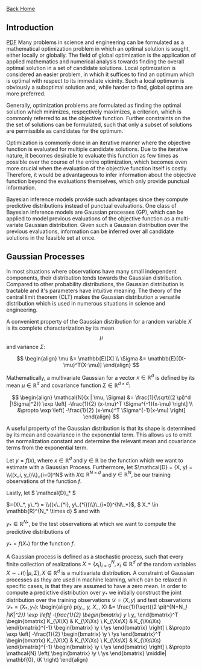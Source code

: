 <head>
<script type="text/x-mathjax-config"> MathJax.Hub.Config({ TeX: { equationNumbers: { autoNumber: "all" } } }); </script>
       <script type="text/x-mathjax-config">
         MathJax.Hub.Config({
           tex2jax: {
             inlineMath: [ ['$','$'], ["\\(","\\)"] ],
             processEscapes: true
           }
         });
       </script>
       <script src="https://cdn.mathjax.org/mathjax/latest/MathJax.js?config=TeX-AMS-MML_HTMLorMML" type="text/javascript"></script>
</head>

[Back Home](https://ludwigwinkler.github.io)

## Introduction

[PDF](https://ludwigwinkler.github.io/BayesianOptimization/Report.pdf)
Many problems in science and engineering can be formulated as a mathematical optimization problem in which an optimal solution is sought, either locally or globally.
The field of global optimization is the application of applied mathematics and numerical analysis towards finding the overall optimal solution in a set of candidate solutions.
Local optimization is considered an easier problem, in which it suffices to find an optimum which is optimal with respect to its immediate vicinity.
Such a local optimum is obviously a suboptimal solution and, while harder to find, global optima are more preferred.

Generally, optimization problems are formulated as finding the optimal solution which minimizes, respectively maximizes, a criterion, which is commonly referred to as the objective function.
Further constraints on the the set of solutions can be formulated, such that only a subset of solutions are permissible as candidates for the optimum.

Optimization is commonly done in an iterative manner where the objective function is evaluated for multiple candidate solutions.
Due to the iterative nature, it becomes desirable to evaluate this function as few times as possible over the course of the entire optimization, which becomes even more crucial when the evaluation of the objective function itself is costly.
Therefore, it would be advantageous to infer information about the objective function beyond the evaluations themselves, which only provide punctual information.

Bayesian inference models provide such advantages since they compute predictive distributions instead of punctual evaluations.
One class of Bayesian inference models are Gaussian processes (GP), which can be applied to model previous evaluations of the objective function as a multi-variate Gaussian distribution.
Given such a Gaussian distribution over the previous evaluations, information can be inferred over all candidate solutions in the feasible set at once.

## Gaussian Processes

In most situations where observations have many small independent components, their distribution tends towards the Gaussian distribution.
Compared to other probability distributions, the Gaussian distribution is tractable and it's parameters have intuitive meaning.
The theory of the central limit theorem (CLT) makes the Gaussian distribution a versatile distribution which is used in numerous situations in science and engineering.

A convenient property of the Gaussian distribution for a random variable $X$ is its complete characterization by its mean $$\mu$$ and variance $\Sigma$:

$$
\begin{align}
     \mu &= \mathbb{E}[X] \\
     \Sigma &= \mathbb{E}[(X-\mu)^T(X-\mu)]
\end{align}
$$

Mathematically, a multivariate Gaussian for a vector $x \in \mathbb{R}^d$ is defined by its mean $\mu \in \mathbb{R}^d$ and covariance function $\Sigma \in \mathbb{R}^{d \times d}$:

$$
\begin{align}
          \mathcal{N}(x | \mu, \Sigma) &=
               \frac{1}{\sqrt{(2 \pi)^d |\Sigma|^2}}
               \exp \left[
               -\frac{1}{2}
               (x-\mu)^T \Sigma^{-1}(x-\mu)
               \right] \\
               &\propto
               \exp \left[
               -\frac{1}{2}
               (x-\mu)^T \Sigma^{-1}(x-\mu)
               \right]
\end{align}
$$

A useful property of the Gaussian distribution is that its shape is determined by its mean and covariance in the exponential term.
This allows us to omitt the normalization constant and determine the relevant mean and covariance terms from the exponential term.

Let $y=f(x)$, where $x \in \mathbb{R}^d$ and $y \in \mathbb{R}$ be the function which we want to estimate with a Gaussian Process.
Furthermore, let $\mathcal{D} = (X, y) = \\{(x_i, y_i)\\}_{i=0}^N$
with $X \in$ $\mathbb{R}^{N \times d}$ 
and $y \in \mathbb{R}^{N}$, 
be our training observations of the function $f$.

Lastly, let $ \mathcal{D}\_* $

$=(X\_*, y\_*) = \\{(x\_{*i}, y\_{*i})\\}\_{i=0}^{N\_*}$, $ X\_* \in \mathbb{R}^{N\_* \times d} $ and with

$y_* \in \mathbb{R}^{N_*}$, be the test observations at which we want to compute the predictive distributions of 

$y_* =f(X_*)$ for the function $f$.

A Gaussian process is defined as a stochastic process, such that every finite collection of realizations $X=\{ x_i \}_{i=0}^N, x_i \in \mathbb{R}^d$ of the random variables $X \sim \mathcal{N}( \cdot  |  \mu, \Sigma), X \in \mathbb{R}^d$ is a multivariate distribution.
A constraint of Gaussian processes as they are used in machine learning, which can be relaxed in specific cases, is that they are assumed to have a zero mean.
In order to compute a predictive distribution over $y_*$ we initially construct the joint distribution over the training observations $\mathcal{D} = (X,y)$ and test observations $\mathcal{D}_* = (X_*,y_*)$:
\begin{align}
     p(y_*, y, X_*, X) &= \frac{1}{\sqrt{(2 \pi)^{N+N_*} |\K|^2}}
     \exp \left[
     -\frac{1}{2}
     \begin{bmatrix}
          y \\
          y_*
     \end{bmatrix}^T
     \begin{bmatrix}
          K_{\X\X} & K_{\X\Xs} \\
          K_{\Xs\X} & K_{\Xs\Xs}
     \end{bmatrix}^{-1}
     \begin{bmatrix}
          \y \\
          \ys
     \end{bmatrix}
     \right] \\
     &\propto
     \exp \left[
     -\frac{1}{2}
     \begin{bmatrix}
          \y \\
          \ys
     \end{bmatrix}^T
     \begin{bmatrix}
          K_{\X\X} & K_{\X\Xs} \\
          K_{\Xs\X} & K_{\Xs\Xs}
     \end{bmatrix}^{-1}
     \begin{bmatrix}
          \y \\
          \ys
     \end{bmatrix}
     \right] \\
     &\propto
     \mathcal{N}
     \left(
     \begin{bmatrix}
          \y \\
          \ys
     \end{bmatrix} \middle|
     \mathbf{0}, \K
     \right)
\end{align}
